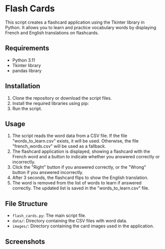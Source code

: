 # Flash Cards

This script creates a flashcard application using the Tkinter library in Python. It allows you to learn and practice vocabulary words by displaying French and English translations on flashcards.

## Requirements

- Python 3.11
- Tkinter library
- pandas library

## Installation

1. Clone the repository or download the script files.
2. Install the required libraries using pip:
3. Run the script.

## Usage

1. The script reads the word data from a CSV file. If the file "words_to_learn.csv" exists, it will be used. Otherwise, the file "french_words.csv" will be used as a fallback.
2. The flashcard application is displayed, showing a flashcard with the French word and a button to indicate whether you answered correctly or incorrectly.
3. Click the "Right" button if you answered correctly, or the "Wrong" button if you answered incorrectly.
4. After 3 seconds, the flashcard flips to show the English translation.
5. The word is removed from the list of words to learn if answered correctly. The updated list is saved in the "words_to_learn.csv" file.

## File Structure

- `flash_cards.py`: The main script file.
- `data/`: Directory containing the CSV files with word data.
- `images/`: Directory containing the card images used in the application.

## Screenshots


